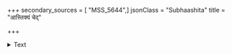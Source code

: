 +++
secondary_sources = [ "MSS_5644",]
jsonClass = "Subhaashita"
title = "आस्तिक्यं चेद्"

+++

<details><summary>Text</summary>

आस्तिक्यं चेद् धनमखिलमप्यर्थिसात्कर्तुमर्हं नास्तिक्यं चेत् तदपि सुतरां भोगहेतोरपास्यम्।  
अस्पृष्ट्वापि स्वयमतिरहःस्थाप्यते यत् तदन्तस् तस्मिन् हेतुः क इति निभृतं तर्कयामो न विद्मः॥
</details>
